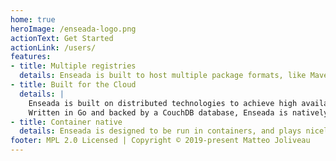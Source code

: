 ```yaml
---
home: true
heroImage: /enseada-logo.png
actionText: Get Started
actionLink: /users/
features:
- title: Multiple registries
  details: Enseada is built to host multiple package formats, like Maven and NPM packages, Docker images and Ruby gems.
- title: Built for the Cloud
  details: |
    Enseada is built on distributed technologies to achieve high availability and easy horizontal scaling.
    Written in Go and backed by a CouchDB database, Enseada is natively distributed and fault-tolerant, reaching high degrees of reliability and security. The storage engine is compatible with many object storage providers to efficiently store your packages in the Cloud.
- title: Container native
  details: Enseada is designed to be run in containers, and plays nicely with orchestration tools such as Kubernetes and Swarm.
footer: MPL 2.0 Licensed | Copyright © 2019-present Matteo Joliveau
---
```

